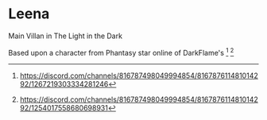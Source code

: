 # Leena
Main Villan in The Light in the Dark

Based upon a character from Phantasy star online of DarkFlame's [^1] [^2]



[^1]: https://discord.com/channels/816787498049994854/816787611481014292/1267219303334281246
[^2]: https://discord.com/channels/816787498049994854/816787611481014292/1254017558680698931